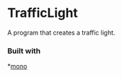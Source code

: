 # TrafficLight
A program that creates a traffic light.

### Built with
*[mono](https://www.mono-project.com/)
